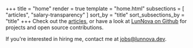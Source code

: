 +++
title = "home"
render = true
template = "home.html"
subsections = [ "articles", "salary-transparency" ]
sort_by = "title"
sort_subsections_by = "title"
+++
Check out the [articles](./articles/), or have a look at [LunNova on Github](https://github.com/LunNova) for projects and open source contributions.

If you're interested in hiring me, contact me at [jobs@lunnova.dev](mailto:jobs@lunnova.dev).